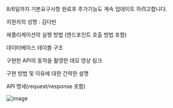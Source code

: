8/6일까지 기본요구사항 완료후
추가기능도 계속 업데이트 하려고합니다.

지원자의 성명 : 김다빈

애플리케이션의 실행 방법 (엔드포인트 호출 방법 포함)

데이터베이스 테이블 구조

구현한 API의 동작을 촬영한 데모 영상 링크

구현 방법 및 이유에 대한 간략한 설명

API 명세(request/response 포함)

![image](https://github.com/dabeenkim/wanted-pre-onboarding-backend/assets/124576278/09326a75-44a0-4550-9bc9-7ae61732a440)

